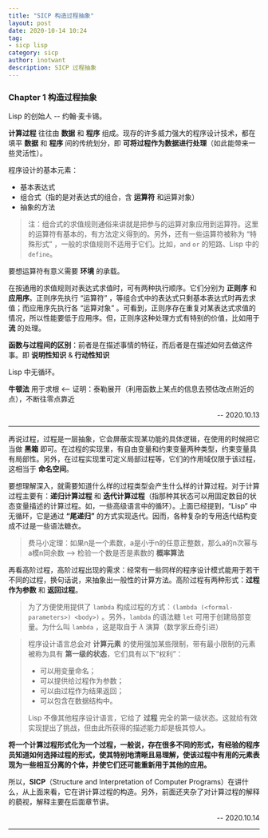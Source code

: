 ```yaml
---
title: "SICP 构造过程抽象" 
layout: post
date: 2020-10-14 10:24
tag:
- sicp lisp
category: sicp
author: inotwant
description: SICP 过程抽象
---
```



### Chapter 1 构造过程抽象

Lisp 的创始人 -- 约翰·麦卡锡。

**计算过程** 往往由 **数据** 和 **程序** 组成。现存的许多威力强大的程序设计技术，都在填平 **数据** 和 **程序** 间的传统划分，即 **可将过程作为数据进行处理**（如此能带来一些灵活性）。

程序设计的基本元素：

- 基本表达式
- 组合式（指的是对表达式的组合，含 **运算符** 和运算对象）
- 抽象的方法

> 注：组合式的求值规则通俗来讲就是把参与的运算对象应用到运算符。这里的运算符有基本的，有方法定义得到的。另外，还有一些运算符被称为 “特殊形式” ，一般的求值规则不适用于它们。比如，`and` `or` 的短路、Lisp 中的 `define`。

要想运算符有意义需要 **环境** 的承载。

在按通用的求值规则对表达式求值时，可有两种执行顺序。它们分别为 **正则序** 和 **应用序**。正则序先执行 “运算符” ，等组合式中的表达式只剩基本表达式时再去求值；而应用序先执行各 “运算对象” 。可看到，正则序存在重复对某表达式求值的情况，所以性能要低于应用序。但，正则序这种处理方式有特别的价值，比如用于 **流** 的处理。

**函数与过程间的区别**：前者是在描述事情的特征，而后者是在描述如何去做这件事。即 **说明性知识** & **行动性知识**

Lisp 中无循环。

**牛顿法** 用于求根 <-- 证明：泰勒展开（利用函数上某点的信息去预估改点附近的点），不断往零点靠近

<p align="right">-- 2020.10.13</p>

---

再说过程，过程是一层抽象，它会屏蔽实现某功能的具体逻辑，在使用的时候把它当做 **黑箱** 即可。在过程的实现里，有自由变量和约束变量两种类型，约束变量具有局部性。另外，在过程实现里可定义局部过程等，它们的作用域仅限于该过程，这相当于 **命名空间**。

要想理解深入，就需要知道什么样的过程类型会产生什么样的计算过程。对于计算过程主要有：**递归计算过程** 和 **迭代计算过程**（指那种其状态可以用固定数目的状态变量描述的计算过程。如，一些高级语言中的循环）。上面已经提到，“Lisp” 中无循环，它是通过 **“尾递归”** 的方式实现迭代。因而，各种复杂的专用迭代结构变成不过是一些语法糖衣。

> 费马小定理：如果n是一个素数，a是小于n的任意正整数，那么a的n次幂与a模n同余数 --> 检验一个数是否是素数的 **概率算法**

再看高阶过程，高阶过程出现的需求：经常有一些同样的程序设计模式能用于若干不同的过程，换句话说，来抽象出一般性的计算方法。高阶过程有两种形式：**过程作为参数** 和 **返回过程**。

> 为了方便使用提供了 `lambda` 构成过程的方式：`(lambda (<formal-parameters>) <body>)` 。另外，`lambda` 的语法糖 `let` 可用于创建局部变量。为什么叫 `lambda` ，这是取自于 $\lambda$ 演算（数学家丘奇引进）

> 程序设计语言总会对 **计算元素** 的使用强加某些限制，带有最小限制的元素被称为具有 **第一级的状态**，它们具有以下“权利”：
>
> - 可以用变量命名；
> - 可以提供给过程作为参数；
> - 可以由过程作为结果返回；
> - 可以包含在数据结构中。
>
> Lisp 不像其他程序设计语言，它给了 **过程** 完全的第一级状态。这就给有效实现提出了挑战，但由此所获得的描述能力却是极其惊人。

**将一个计算过程形式化为一个过程，一般说，存在很多不同的形式，有经验的程序员知道如何选择过程的形式，使其特别地清晰且易理解，使该过程中有用的元素表现为一些相互分离的个体，并使它们还可能重新用于其他的应用。**

所以，**SICP**（Structure and Interpretation of Computer Programs）在讲什么，从上面来看，它在讲计算过程的构造。另外，前面还夹杂了对计算过程的解释的藐视，解释主要在后面章节讲。

<p align="right">-- 2020.10.14</p>

---

